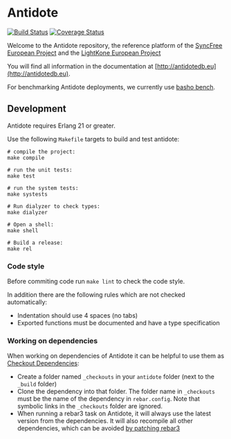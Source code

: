 Antidote
============
[![Build Status](https://travis-ci.org/AntidoteDB/antidote.svg?branch=master)](https://travis-ci.org/AntidoteDB/antidote)
[![Coverage Status](https://coveralls.io/repos/github/AntidoteDB/antidote/badge.svg?branch=master)](https://coveralls.io/github/AntidoteDB/antidote?branch=master)

Welcome to the Antidote repository, the reference platform of the [SyncFree European Project](https://syncfree.lip6.fr/) and the [LightKone European Project](https://www.lightkone.eu/)

You will find all information in the documentation at [http://antidotedb.eu](http://antidotedb.eu).

For benchmarking Antidote deployments, we currently use [basho bench](https://github.com/SyncFree/basho_bench/tree/antidote_pb-rebar3-erlang19).



Development
-----------

Antidote requires Erlang 21 or greater.

Use the following `Makefile` targets to build and test antidote:

	# compile the project:
	make compile

	# run the unit tests:
	make test

	# run the system tests:
	make systests

	# Run dialyzer to check types:
	make dialyzer

	# Open a shell:
	make shell

	# Build a release:
	make rel


### Code style

Before commiting code run `make lint` to check the code style.

In addition there are the following rules which are not checked automatically:

- Indentation should use 4 spaces (no tabs)
- Exported functions must be documented and have a type specification

### Working on dependencies

When working on dependencies of Antidote it can be helpful to use them as [Checkout Dependencies](https://www.rebar3.org/docs/dependencies#section-checkout-dependencies):

- Create a folder named `_checkouts` in your `antidote` folder (next to the `_build` folder)
- Clone the dependency into that folder. The folder name in `_checkouts` must be the name of the dependency in `rebar.config`.
   Note that symbolic links in the `_checkouts` folder are ignored. 
- When running a rebar3 task on Antidote, it will always use the latest version from the dependencies. It will also recompile all other dependencies, which can be avoided [by patching rebar3](https://github.com/erlang/rebar3/issues/2152)

